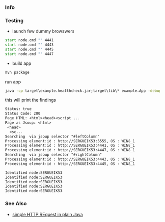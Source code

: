 ### Info



### Testing

* launch few dummy browswers
```cmd
start node.cmd "" 4441
start node.cmd "" 4443
start node.cmd "" 4445
start node.cmd "" 4447
```
* build app
```cmd
mvn package
```
run app
```cmd
java -cp target\example.healthcheck.jar;target\lib\* example.App -debug
```
this will print the findings

```txt
Status: true
Status Code: 200
Page HTML: <html><head><script ...
Page as Jsoup: <html>
 <head>
  <sc...
Searching  via jsoup selector "#leftColumn"
Processing element:id : http://SERGUEIK53:5555, OS : WIN8_1
Processing element:id : http://SERGUEIK53:4441, OS : WIN8_1
Processing element:id : http://SERGUEIK53:4447, OS : WIN8_1
Searching  via jsoup selector "#rightColumn"
Processing element:id : http://SERGUEIK53:4443, OS : WIN8_1
Processing element:id : http://SERGUEIK53:4445, OS : WIN8_1

Identified node:SERGUEIK53
Identified node:SERGUEIK53
Identified node:SERGUEIK53
Identified node:SERGUEIK53
Identified node:SERGUEIK53
```


### See Also 

  * [simple HTTP REquest in plain Java](https://www.baeldung.com/java-http-request)

